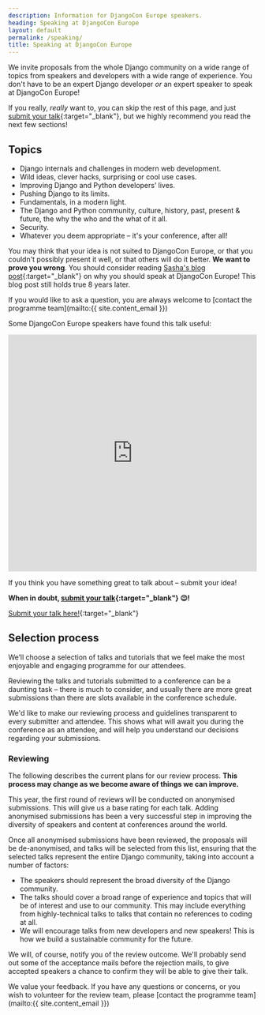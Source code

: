 ```yaml
---
description: Information for DjangoCon Europe speakers.
heading: Speaking at DjangoCon Europe
layout: default
permalink: /speaking/
title: Speaking at DjangoCon Europe
---
```


We invite proposals from the whole Django community on a wide range of topics from speakers and developers with a wide range of experience.
You don't have to be an expert Django developer _or_ an expert speaker to speak at DjangoCon Europe!

If  you really, *really* want to, you can skip the rest of this page, and just [submit your talk](https://pretalx.com/djangocon-europe-2023/cfp){:target="_blank"},
but we highly recommend you read the next few sections!

## Topics

* Django internals and challenges in modern web development.
* Wild ideas, clever hacks, surprising or cool use cases.
* Improving Django and Python developers’ lives.
* Pushing Django to its limits.
* Fundamentals, in a modern light.
* The Django and Python community, culture, history, past, present & future, the why the who and the what of it all.
* Security.
* Whatever you deem appropriate – it's your conference, after all!

You may think that your idea is not suited to DjangoCon Europe, or that you couldn't possibly present it well, or that others will do it better. **We want to prove you wrong**. You should consider reading [Sasha's blog post](https://web.archive.org/web/20190625135013/https://www.mxsasha.eu/blog/2015/03/11/why-you-should-speak/){:target="_blank"} on why you should speak at DjangoCon Europe! This blog post still holds true 8 years later.

If you would like to ask a question, you are always welcome to [contact the programme team](mailto:{{ site.content_email }})

Some DjangoCon Europe speakers have found this talk useful:

<iframe width="100%" height="480" src="https://www.youtube.com/embed/4rsL974kwsE" frameborder="0" allow="accelerometer; autoplay; clipboard-write; encrypted-media; gyroscope; picture-in-picture" allowfullscreen></iframe>

If you think you have something great to talk about – submit your idea!

**When in doubt, [submit your talk](https://pretalx.com/djangocon-europe-2023/cfp){:target="_blank"} 😉!**

[Submit your talk here!](https://pretalx.com/djangocon-europe-2023/cfp){:target="_blank"}


## Selection process

We’ll choose a selection of talks and tutorials that we feel make the most enjoyable and engaging programme for our attendees.

Reviewing the talks and tutorials submitted to a conference can be a daunting task – there is much to consider, and usually there are more great submissions than there are slots available in the conference schedule.

We'd like to make our reviewing process and guidelines transparent to every submitter and attendee.
This shows what will await you during the conference as an attendee,
and will help you understand our decisions regarding your submissions.

### Reviewing

The following describes the current plans for our review process.
**This process may change as we become aware of things we can improve.**

This year, the first round of reviews will be conducted on anonymised submissions.
This will give us a base rating for each talk.
Adding anonymised submissions has been a very successful step in improving the diversity of speakers and content at conferences around the world.

Once all anonymised submissions have been reviewed,
the proposals will be de-anonymised,
and talks will be selected from this list,
ensuring that the selected talks represent the entire Django community,
taking into account a number of factors:

* The speakers should represent the broad diversity of the Django community.
* The talks should cover a broad range of experience and topics that will be of
  interest and use to our community.
  This may include everything from highly-technical talks to talks that contain no references to coding at all.
* We will  encourage talks from new developers and new speakers! 
  This is how we build a sustainable community for the future.

We will, of course, notify you of the review outcome.
We'll probably send out some of the acceptance mails before the rejection mails, to give accepted speakers a chance to confirm they will be able to give their talk.

We value your feedback. If you have any questions or concerns,
or you wish to volunteer for the review team,
please [contact the programme team](mailto:{{ site.content_email }})
